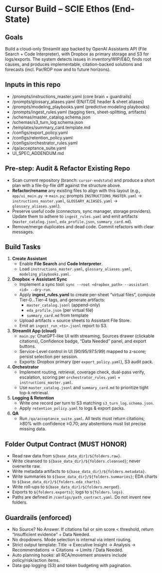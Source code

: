 # Cursor Build – SCIE Ethos (End-State)

## Goals
Build a cloud-only Streamlit app backed by OpenAI Assistants API (File Search + Code Interpreter), with Dropbox as primary storage and S3 for logs/exports. The system detects issues in inventory/WIP/E&O, finds root causes, and produces implementable, citation-backed solutions and forecasts (incl. Par/ROP now and to future horizons).

## Inputs in this repo
- /prompts/instructions_master.yaml  (core brain + guardrails)
- /prompts/glossary_aliases.yaml     (EN/IT/DE header & sheet aliases)
- /prompts/modeling_playbooks.yaml   (predictive modeling playbooks)
- /prompts/ingest_rules.yaml         (tagging tiers, sheet-splitting, artifacts)
- /schemas/master_catalog.schema.json
- /schemas/s3_turn_log.schema.json
- /templates/summary_card.template.md
- /configs/export_policy.yaml
- /configs/retention_policy.yaml
- /configs/orchestrator_rules.yaml
- /qa/acceptance_suite.yaml
- UI_SPEC_ADDENDUM.md


## Pre-step: Audit & Refactor Existing Repo
- Scan current repository (branch: `cursor-endstate`) and produce a short plan with a file-by-file diff against the structure above.
- **Refactor/rename** any existing files to align with this layout (e.g., `app/ui_main.py` → `main.py`; prompts `INSTRUCTIONS_MASTER.yaml` → `instructions_master.yaml`, `GLOSSARY_ALIASES.yaml` → `glossary_aliases.yaml`).
- Preserve useful code (connectors, sync manager, storage providers). Update them to adhere to `ingest_rules.yaml` and emit artifacts (`master_catalog.jsonl`, `eda_profile.json`, `summary_card.md`).
- Remove/merge duplicates and dead code. Commit refactors with clear messages.

## Build Tasks
1. **Create Assistant**
   - Enable **File Search** and **Code Interpreter**.
   - Load `instructions_master.yaml`, `glossary_aliases.yaml`, `modeling_playbooks.yaml`.
2. **Dropbox → Assistant Sync**
   - Implement a sync tool: `sync --root <dropbox_path> --assistant <id> --dry-run`.
   - Apply **ingest_rules.yaml** to create per-sheet “virtual files”, compute Tier-0…Tier-4 tags, and generate artifacts:
     - `master_catalog.jsonl` (append-only)
     - `eda_profile.json` (per virtual file)
     - `summary_card.md` from template
   - Upload artifacts + source sheets to Assistant File Store.
   - Emit an `ingest_run_<ts>.jsonl` report to S3.
3. **Streamlit App (cloud)**
   - `main.py`: ChatGPT-like UI with streaming, Sources drawer (clickable citations), Confidence badge, “Data Needed” panel, and export buttons.
   - Service-Level control in UI (90/95/97.5/99) mapped to z-score; persist selection per session.
   - Exports: Dropbox primary (per `export_policy.yaml`), S3 audit pack.
4. **Orchestrator**
   - Implement routing, retrieval, coverage check, dual-pass verify, escalation, scoring per `orchestrator_rules.yaml` + `instructions_master.yaml`.
   - Use `master_catalog.jsonl` and `summary_card.md` to prioritize tight top-k retrieval.
5. **Logging & Retention**
   - Write one record per turn to S3 matching `s3_turn_log.schema.json`.
   - Apply `retention_policy.yaml` to logs & export packs.
6. **QA**
   - Run `/qa/acceptance_suite.yaml`. All tests must return citations; ≥80% with confidence ≥0.70; any abstentions must list precise missing data.


## Folder Output Contract (MUST HONOR)
- Read raw data from `${base_data_dir}/${folders.raw}`.
- Write cleansed to `${base_data_dir}/${folders.cleansed}`; never overwrite raw.
- Write metadata artifacts to `${base_data_dir}/${folders.metadata}`.
- Write summaries to `${base_data_dir}/${folders.summaries}`; EDA charts to `${base_data_dir}/${folders.eda_charts}`.
- Write roll-ups to `${base_data_dir}/${folders.merged}`.
- Exports to `${folders.exports}`; logs to `${folders.logs}`.
- Paths are defined in `/configs/path_contract.yaml`. Do not invent new folders.

## Guardrails (enforced)
- No Source? No Answer. If citations fail or sim score < threshold, return “Insufficient evidence” + Data Needed.
- No dropdowns. Mode selection is internal via intent routing.
- Strict output template: Title → Executive Insight → Analysis → Recommendations → Citations → Limits / Data Needed.
- Auto planning hooks: all RCA/movement answers include policy/risk/action items.
- Data gap logging (S3) and token budgeting with pagination.
